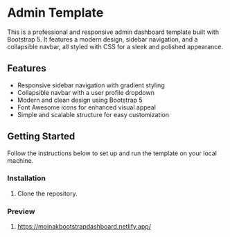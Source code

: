 # Admin Template
This is a professional and responsive admin dashboard template built with Bootstrap 5. It features a modern design, sidebar navigation, and a collapsible navbar, all styled with CSS for a sleek and polished appearance.
## Features
- Responsive sidebar navigation with gradient styling
- Collapsible navbar with a user profile dropdown
- Modern and clean design using Bootstrap 5
- Font Awesome icons for enhanced visual appeal
- Simple and scalable structure for easy customization
## Getting Started
Follow the instructions below to set up and run the template on your local machine.
### Installation
1. Clone the repository. 
### Preview
1. https://moinakbootstrapdashboard.netlify.app/
